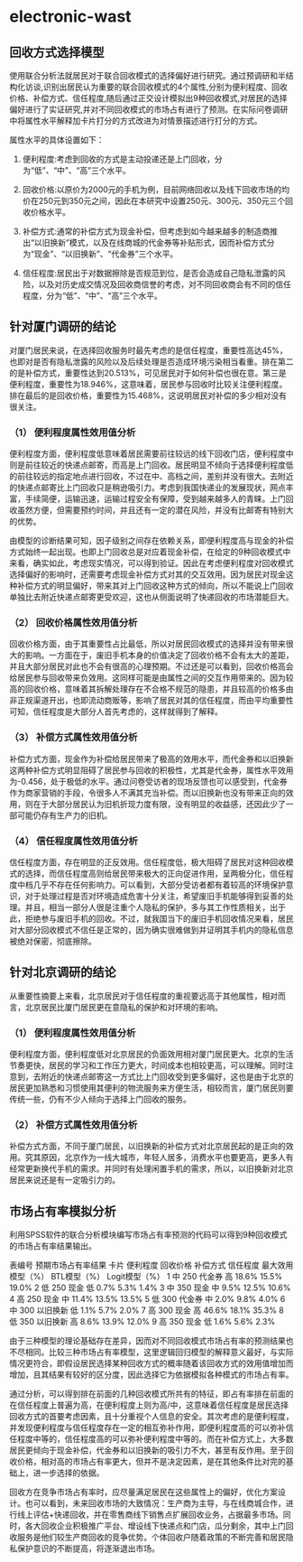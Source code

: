 # electronic-wast

## 回收方式选择模型

使用联合分析法就居民对于联合回收模式的选择偏好进行研究。通过预调研和半结构化访谈,识别出居民认为重要的联合回收模式的4个属性,分别为便利程度、回收价格、补偿方式、信任程度,随后通过正交设计模拟出9种回收模式,对居民的选择偏好进行了实证研究,并对不同回收模式的市场占有进行了预测。在实际问卷调研中将属性水平解释加卡片打分的方式改进为对情景描述进行打分的方式。

属性水平的具体设置如下：

1. 便利程度:考虑到回收的方式是主动投递还是上门回收，分为“低”、“中”、“高”三个水平。

2. 回收价格:以原价为2000元的手机为例，目前网络回收以及线下回收市场的均价在250元到350元之间，因此在本研究中设置250元、300元、350元三个回收价格水平。

3. 补偿方式:通常的补偿方式为现金补偿，但考虑到如今越来越多的制造商推出“以旧换新”模式，以及在线商城的代金券等补贴形式，因而补偿方式分为“现金”、“以旧换新”、“代金券”三个水平。

4. 信任程度:居民出于对数据擦除是否规范到位，是否会造成自己隐私泄露的风险，以及对历史成交情况及回收商信誉的考虑，对不同回收商会有不同的信任程度，分为“低”、“中”、“高”三个水平。

## 针对厦门调研的结论

对厦门居民来说，在选择回收服务时最先考虑的是信任程度，重要性高达45%，也即对是否有隐私泄露的风险以及后续处理是否造成环境污染相当看重。排在第二的是补偿方式，重要性达到20.513%，可见居民对于如何补偿也很在意。第三是便利程度，重要性为18.946%，这意味着，居民参与回收时比较关注便利程度。排在最后的是回收价格，重要性为15.468%，这说明居民对补偿的多少相对没有很关注。

### （1）	便利程度属性效用值分析

便利程度方面，便利程度低意味着居民需要前往较远的线下回收门店，便利程度中则是前往较近的快递点邮寄，而高是上门回收。居民明显不倾向于选择便利程度低的前往较远的指定地点进行回收，不过在中、高档之间，差别并没有很大。去附近的快递点邮寄比上门回收只是稍逊吸引力。考虑到我国快递业的发展现状，网点丰富，手续简便，运输迅速，运输过程安全有保障，受到越来越多人的青睐。上门回收虽然方便，但需要预约时间，并且还有一定的潜在风险，并没有比邮寄有特别大的优势。

由模型的诊断结果可知，因子级别之间存在依赖关系，即便利程度高与现金的补偿方式始终一起出现。也即上门回收总是对应着现金补偿，在给定的9种回收模式中来看，确实如此，考虑现实情况，可以得到验证。因此在考虑便利程度对回收模式选择偏好的影响时，还需要考虑现金补偿方式对其的交互效用。因为居民对现金这种补偿方式的明显偏好，带来其对上门回收这种方式的倾向，所以不能说上门回收单独比去附近快递点邮寄更受欢迎，这也从侧面说明了快递回收的市场潜能巨大。

### （2）	回收价格属性效用值分析

回收价格方面，由于其重要性占比最低，所以对居民回收模式的选择并没有带来很大的影响。一方面在于，废旧手机本身的价值决定了回收价格不会有太大的差距，并且大部分居民对此也不会有很高的心理预期。不过还是可以看到，回收价格高会给居民参与回收带来负效用。这同样可能是由属性之间的交互作用带来的。因为较高的回收价格，意味着其拆解处理存在不合格不规范的隐患，并且较高的价格多由非正规渠道开出，也即流动商贩等，影响了居民对其的信任程度，而由平均重要性可知，信任程度是大部分人首先考虑的，这样就得到了解释。

### （3）	补偿方式属性效用值分析

补偿方式方面，现金作为补偿给居民带来了极高的效用水平，而代金券和以旧换新这两种补偿方式明显阻碍了居民参与回收的积极性，尤其是代金券，属性水平效用为-0.456，处于极低的水平。通过问卷受访者的现场反馈也可以感受到，代金券作为商家营销的手段，令很多人不满其充当补偿。而以旧换新也没有带来正向的效用，则在于大部分居民认为旧机折现力度有限，没有明显的收益感，还因此少了一部可能仍存有生产力的旧机。

### （4）	信任程度属性效用值分析

信任程度方面，存在明显的正反效用。信任程度低，极大阻碍了居民对这种回收模式的选择，而信任程度高则给居民带来极大的正向促进作用，呈两极分化，信任程度中档几乎不存在任何影响力。可以看到，大部分受访者都有着较高的环境保护意识，对于处理过程是否对环境造成危害十分关注，希望废旧手机能够得到妥善的处理。并且，相当一部分人很是注重个人隐私的保护，多与其工作性质相关，出于此，拒绝参与废旧手机的回收。不过，就我国当下的废旧手机回收情况来看，居民对大部分回收模式不信任是正常的，因为确实很难做到并证明其手机内的隐私信息被绝对保密，彻底擦除。

## 针对北京调研的结论

从重要性摘要上来看，北京居民对于信任程度的重视要远高于其他属性，相对而言，北京居民比厦门居民更在意隐私的保护和对环境的影响。

### （1）	便利程度属性效用值分析
 
便利程度方面，便利程度低对北京居民的负面效用相对厦门居民更大。北京的生活节奏更快，居民的学习和工作压力更大，时间成本也相较更高，可以理解。同时注意到，去附近的快递点邮寄这一方式比上门回收受到更多偏好，这也是由于北京的居民更加熟悉和习惯使用其便利的物流服务来方便生活，相较而言，厦门居民则要传统一些，仍有不少人倾向于选择上门回收的服务。

### （2）	补偿方式属性效用值分析
 
 补偿方式方面，不同于厦门居民，以旧换新的补偿方式对北京居民起的是正向的效用。究其原因，北京作为一线大城市，年轻人居多，消费水平也要更高，更多人有经常更新换代手机的需求。并同时有处理闲置手机的需求，所以，以旧换新对北京居民来说还是有一定吸引力的。
 
## 市场占有率模拟分析

利用SPSS软件的联合分析模块编写市场占有率预测的代码可以得到9种回收模式的市场占有率结果输出。

表编号 预期市场占有率结果
卡片	便利程度	回收价格	补偿方式	信任程度	最大效用模型（%）	BTL模型（%）	Logit模型（%）
1	中	250	代金券	高	18.6%	15.5%	19.0%
2	低	250	现金	低	0.7%	5.3%	1.4%
3	中	350	现金	中	9.5%	12.5%	10.6%
4	高	250	现金	中	11.4%	13.5%	13.5%
5	低	300	代金券	中	2.0%	9.8%	4.0%
6	中	300	以旧换新	低	1.1%	5.7%	2.0%
7	高	300	现金	高	46.6%	18.1%	35.3%
8	低	350	以旧换新	高	8.6%	13.9%	12.0%
9	高	350	现金	低	1.6%	5.6%	2.3%

由于三种模型的理论基础存在差异，因而对不同回收模式市场占有率的预测结果也不尽相同。比较三种市场占有率模型，这里逻辑回归模型的解释意义最好，与实际情况更符合，即假设居民选择某种回收方式的概率随着该回收方式的效用值增加而增加，且其结果有较好的区分度，因此选择它为依据模拟各种模式的市场占有率。

通过分析，可以得到排在前面的几种回收模式所共有的特征，即占有率排在前面的在信任程度上普遍为高，在便利程度上则为高/中，这意味着信任程度是居民选择回收方式的首要考虑因素，且十分重视个人信息的安全。其次考虑的是便利程度，并发现便利程度与信任程度存在一定的相互弥补作用，即便利程度高的可以弥补信任程度中等的，信任程度高的可以弥补便利程度中等的。而在补偿方式上，大多数居民更倾向于现金补偿，代金券和以旧换新的吸引力不大，甚至有反作用。至于回收价格，相对高的市场占有率更大，但并不是决定因素，是在其他条件比对完的基础上，进一步选择的依据。

回收方在竞争市场占有率时，应尽量满足居民在这些属性上的偏好，优化方案设计。也可以看到，未来回收市场的大致情况：生产商为主导，与在线商城合作，进行线上评估+快递回收，并在零售商线下销售点扩展回收业务，占据最多市场。同时，各大回收企业积极推广平台、增设线下快递点和门店，瓜分剩余，其中上门回收服务是他们较生产商回收的竞争优势。个体回收户随着政策的不断完善和居民隐私保护意识的不断提高，将逐渐退出市场。
